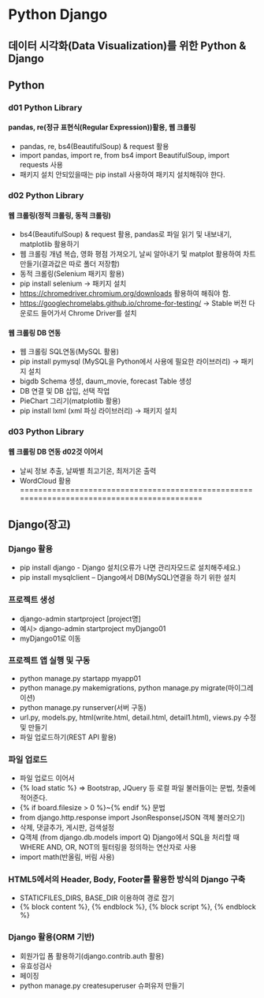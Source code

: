 # Python Django
## 데이터 시각화(Data Visualization)를 위한 Python & Django
## Python
### d01 Python Library
#### pandas, re(정규 표현식(Regular Expression))활용, 웹 크롤링
- pandas, re, bs4(BeautifulSoup) & request 활용
- import pandas, import re, from bs4 import BeautifulSoup, import requests 사용
- 패키지 설치 안되있을때는 pip install 사용하여 패키지 설치해줘야 한다.

### d02 Python Library
#### 웹 크롤링(정적 크롤링, 동적 크롤링)
- bs4(BeautifulSoup) & request 활용, pandas로 파일 읽기 및 내보내기, matplotlib 활용하기
- 웹 크롤링 개념 복습, 영화 평점 가져오기, 날씨 알아내기 및 matplot 활용하여 차트 만들기(결과값은 따로 폴더 저장함)
- 동적 크롤링(Selenium 패키지 활용)
- pip install selenium -> 패키지 설치
- https://chromedriver.chromium.org/downloads 활용하여 해줘야 함.
- https://googlechromelabs.github.io/chrome-for-testing/ -> Stable 버전 다운로드 들어가서 Chrome Driver를 설치

#### 웹 크롤링 DB 연동
- 웹 크롤링 SQL연동(MySQL 활용)
- pip install pymysql (MySQL을 Python에서 사용에 필요한 라이브러리) -> 패키지 설치
- bigdb Schema 생성, daum_movie, forecast Table 생성
- DB 연결 및 DB 삽입, 선택 작업
- PieChart 그리기(matplotlib 활용)
- pip install lxml (xml 파싱 라이브러리) -> 패키지 설치

### d03 Python Library
#### 웹 크롤링 DB 연동 d02것 이어서
- 날씨 정보 추출, 날짜별 최고기온, 최저기온 출력
- WordCloud 활용
===========================================================================================
## Django(장고)
### Django 활용
- pip install django - Django 설치(오류가 나면 관리자모드로 설치해주세요.)
- pip install mysqlclient – Django에서 DB(MySQL)연결을 하기 위한 설치

### 프로젝트 생성
- django-admin startproject [project명]
- 예시> django-admin startproject myDjango01
- myDjango01로 이동

### 프로젝트 앱 실행 및 구동
- python manage.py startapp myapp01
- python manage.py makemigrations, python manage.py migrate(마이그레이션)
- python manage.py runserver(서버 구동)
- url.py, models.py, html(write.html, detail.html, detail1.html), views.py 수정 및 만들기
- 파일 업로드하기(REST API 활용)

### 파일 업로드
- 파일 업로드 이어서
- {% load static %} => Bootstrap, JQuery 등 로컬 파일 불러들이는 문법, 첫줄에 적어준다.
- {% if board.filesize > 0 %}~{% endif %} 문법
- from django.http.response import JsonResponse(JSON 객체 불러오기)
- 삭제, 댓글추가, 게시판, 검색설정
- Q객체 (from django.db.models import Q) Django에서 SQL을 처리할 때 WHERE AND, OR, NOT의 필터링을 정의하는 연산자로 사용
- import math(반올림, 버림 사용)

### HTML5에서의 Header, Body, Footer를 활용한 방식의 Django 구축
- STATICFILES_DIRS, BASE_DIR 이용하여 경로 잡기
- {% block content %}, {% endblock %}, {% block script %}, {% endblock %}

### Django 활용(ORM 기반)
- 회원가입 폼 활용하기(django.contrib.auth 활용)
- 유효성검사
- 페이징
- python manage.py createsuperuser 슈퍼유저 만들기
